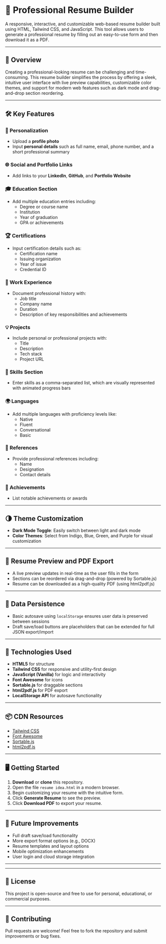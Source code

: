 
# 💼 Professional Resume Builder

A responsive, interactive, and customizable web-based resume builder built using HTML, Tailwind CSS, and JavaScript. This tool allows users to generate a professional resume by filling out an easy-to-use form and then download it as a PDF.

---

## 🚀 Overview

Creating a professional-looking resume can be challenging and time-consuming. This resume builder simplifies the process by offering a sleek, intuitive user interface with live preview capabilities, customizable color themes, and support for modern web features such as dark mode and drag-and-drop section reordering.

---

## 🛠️ Key Features

### 👤 Personalization
- Upload a **profile photo**
- Input **personal details** such as full name, email, phone number, and a short professional summary

### 🌐 Social and Portfolio Links
- Add links to your **LinkedIn**, **GitHub**, and **Portfolio Website**

### 🎓 Education Section
- Add multiple education entries including:
  - Degree or course name
  - Institution
  - Year of graduation
  - GPA or achievements

### 🏆 Certifications
- Input certification details such as:
  - Certification name
  - Issuing organization
  - Year of issue
  - Credential ID

### 💼 Work Experience
- Document professional history with:
  - Job title
  - Company name
  - Duration
  - Description of key responsibilities and achievements

### 💡 Projects
- Include personal or professional projects with:
  - Title
  - Description
  - Tech stack
  - Project URL

### 🧠 Skills Section
- Enter skills as a comma-separated list, which are visually represented with animated progress bars

### 🌍 Languages
- Add multiple languages with proficiency levels like:
  - Native
  - Fluent
  - Conversational
  - Basic

### 👥 References
- Provide professional references including:
  - Name
  - Designation
  - Contact details

### 🏅 Achievements
- List notable achievements or awards

---

## 🌗 Theme Customization

- **Dark Mode Toggle**: Easily switch between light and dark mode
- **Color Themes**: Select from Indigo, Blue, Green, and Purple for visual customization

---

## 📄 Resume Preview and PDF Export

- A live preview updates in real-time as the user fills in the form
- Sections can be reordered via drag-and-drop (powered by Sortable.js)
- Resume can be downloaded as a high-quality PDF (using html2pdf.js)

---

## 🔄 Data Persistence

- Basic autosave using `localStorage` ensures user data is preserved between sessions
- Draft save/load buttons are placeholders that can be extended for full JSON export/import

---

## 🧱 Technologies Used

- **HTML5** for structure
- **Tailwind CSS** for responsive and utility-first design
- **JavaScript (Vanilla)** for logic and interactivity
- **Font Awesome** for icons
- **Sortable.js** for draggable sections
- **html2pdf.js** for PDF export
- **LocalStorage API** for autosave functionality

---

## 📦 CDN Resources

- [Tailwind CSS](https://cdn.tailwindcss.com/)
- [Font Awesome](https://cdnjs.cloudflare.com/ajax/libs/font-awesome/6.0.0/css/all.min.css)
- [Sortable.js](https://cdn.jsdelivr.net/npm/sortablejs@1.15.0/Sortable.min.js)
- [html2pdf.js](https://cdnjs.cloudflare.com/ajax/libs/html2pdf.js/0.10.1/html2pdf.bundle.min.js)

---

## 🖥️ Getting Started

1. **Download** or **clone** this repository.
2. Open the file `resume idea.html` in a modern browser.
3. Begin customizing your resume with the intuitive form.
4. Click **Generate Resume** to see the preview.
5. Click **Download PDF** to export your resume.

---

## 📝 Future Improvements

- Full draft save/load functionality
- More export format options (e.g., DOCX)
- Resume templates and layout options
- Mobile optimization enhancements
- User login and cloud storage integration

---

---

## 📄 License

This project is open-source and free to use for personal, educational, or commercial purposes.

---

## 🙌 Contributing

Pull requests are welcome! Feel free to fork the repository and submit improvements or bug fixes.


